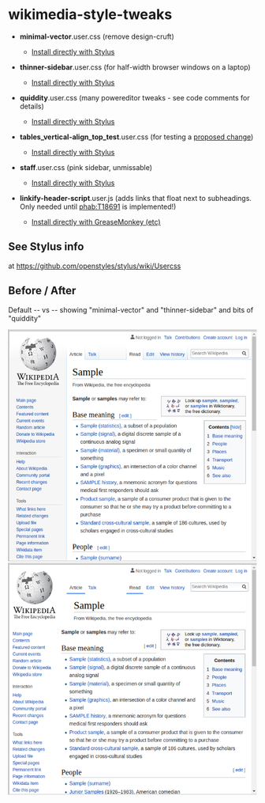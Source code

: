 # wikimedia-style-tweaks

* **minimal-vector**.user.css (remove design-cruft)
  * [Install directly with Stylus](https://raw.githubusercontent.com/quiddity-wp/wikimedia-style-tweaks/master/minimal-vector.user.css)

* **thinner-sidebar**.user.css (for half-width browser windows on a laptop)
  * [Install directly with Stylus](https://raw.githubusercontent.com/quiddity-wp/wikimedia-style-tweaks/master/thinner-sidebar.user.css)

* **quiddity**.user.css (many powereditor tweaks - see code comments for details)
  * [Install directly with Stylus](https://raw.githubusercontent.com/quiddity-wp/wikimedia-style-tweaks/master/quiddity.user.css)

* **tables_vertical-align_top_test**.user.css (for testing a [proposed change](https://en.wikipedia.org/wiki/Wikipedia_talk:Manual_of_Style/Tables))
  * [Install directly with Stylus](https://raw.githubusercontent.com/quiddity-wp/wikimedia-style-tweaks/master/tables_vertical-align_top_test.user.css)

* **staff**.user.css (pink sidebar, unmissable)
  * [Install directly with Stylus](https://raw.githubusercontent.com/quiddity-wp/wikimedia-style-tweaks/master/staff.user.css)

* **linkify-header-script**.user.js (adds links that float next to subheadings. Only needed until [phab:T18691](https://phabricator.wikimedia.org/T18691) is implemented!)
  * [Install directly with GreaseMonkey (etc)](https://raw.githubusercontent.com/quiddity-wp/wikimedia-style-tweaks/master/linkify-header-script.user.js) 

## See Stylus info
at https://github.com/openstyles/stylus/wiki/Usercss

## Before / After

Default -- vs -- showing "minimal-vector" and "thinner-sidebar" and bits of "quiddity"

![Before](https://raw.githubusercontent.com/quiddity-wp/wikimedia-style-tweaks/master/usercss1.png)
![After](https://raw.githubusercontent.com/quiddity-wp/wikimedia-style-tweaks/master/usercss2.png)
